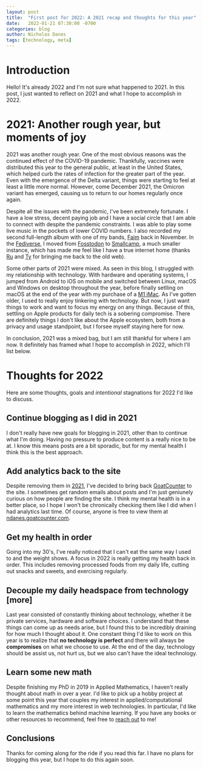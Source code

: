 ```yaml
---
layout: post
title:  "First post for 2022: A 2021 recap and thoughts for this year"
date:   2022-01-21 07:30:00 -0700
categories: blog
author: Nicholas Danes
tags: [technology, meta]
---
```


# Introduction

Hello! It's already 2022 and I'm not sure what happened to  2021. In this post, I just wanted to reflect on 2021 and what I hope to accomplish in 2022. 


# 2021: Another rough year, but moments of joy

2021 was another rough year. One of the most obvious reasons was the continued effect of the COVID-19 pandemic. Thankfully, vaccines were distributed this year to the general public, at least in the United States, which helped curb the rates of infection for the greater part of the year. Even with the emergence of the Delta variant, things were starting to feel at least a little more normal. However, come December 2021, the Omicron variant has emerged, causing us to return to our homes regularly once again. 

Despite all the issues with the pandemic, I've been extremely fortunate. I have a low stress, decent paying job and I have a social circle that I am able to connect with despite the pandemic constraints. I was able to play some live music in the pockets of lower COVID numbers. I also recorded my second full-length album with one of my bands, [Faim](https://faim.bandcamp.com]) back in November. In the [Fediverse](https://en.wikipedia.org/wiki/Fediverse), I moved from  [Fosstodon](https://fosstodon.org) to [Smallcamp](https://smallcamp.art), a much smaller instance, which has made me feel like I have a true internet home (thanks [Ru](https://rusingh.com) and [Ty](https://tychi.me/) for bringing me back to the old web). 

Some other parts of 2021 were mixed. As seen in this blog, I struggled with my relationship with technology. With hardware and operating systems, I jumped from Android to iOS on mobile and switched between Linux, macOS and Windows on desktop throughout the year, before finally setlling on macOS at the end of the year with my purchase of a [M1 iMac](/blog/2021/12/18/back-to-mac/). As I've gotten older, I used to really enjoy tinkering with technology. But now, I just want things to work and want to focus my energy on any things. Because of this, settling on Apple products for daily tech is a sobering compromise. There are definitely things I don't like about the Apple ecosystem, both from a privacy and usage standpoint, but I forsee myself staying here for now. 

In conclusion, 2021 was a mixed bag, but I am still thankful for where I am now. It definitely has framed what I hope to accomplish in 2022, which I'll list below.


# Thoughts for 2022

Here are some thoughts, goals and *intentional* stagnations for 2022 I'd like to discuss.

## Continue blogging as I did in 2021

I don't really have new goals for blogging in 2021, other than to continue what I'm doing. Having no pressure to produce content is a really nice to be at. I know this means posts are a bit sporadic, but for my mental health I think this is the best approach. 

## Add analytics back to the site

Despite removing them in [2021](/blog/2021/02/12/ditching-goatcounter/), I've decided to bring back [GoatCounter](https://goatcounter.com) to the site. I sometimes get random emails about posts and I'm just geniunely curious on how people are finding the site. I think my mental health is in a better place, so I hope I won't be chronically checking them like I did when I had analytics last time. Of course, anyone is free to view them at [ndanes.goatcounter.com](https://ndanes.goatcounter.com). 

## Get my health in order
Going into my 30's, I've really noticed that I can't eat the same way I used to and the weight shows. A focus in 2022 is really getting my health back in order. This includes removing processed foods from my daily life, cutting out snacks and sweets, and exercising regularly. 

## Decouple my daily headspace from technology [more]

Last year consisted of constantly thinking about technology, whether it be private services, hardware and software choices. I understand that these things can come up as needs arise, but I found this to be incredibly draining for how much I thought about it. One constant thing I'd like to work on this year is to realize that **no technology is perfect** and there will always be **compromises** on what we choose to use. At the end of the day, technology should be assist us, not hurt us, but we also can't have the ideal technology.

## Learn some new math

Despite finishing my PhD in 2019 in Applied Mathematics, I haven't really thought about math in over a year. I'd like to pick up a hobby project at some point this year that couples my interest in applied/computational mathematics and my more interest in web technologies. In particular, I'd like to learn the mathematics behind machine learning. If you have any books or other resources to recommend, feel free to [reach out](/#contact) to me!


## Conclusions

Thanks for coming along for the ride if you read this far. I have no plans for blogging this year, but I hope to do this again soon. 
